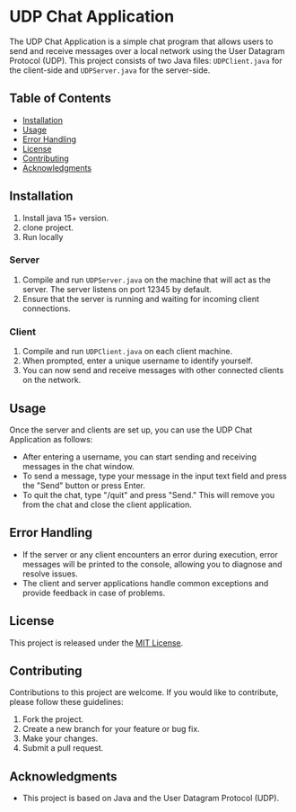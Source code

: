 # UDP Chat Application

The UDP Chat Application is a simple chat program that allows users to send and receive messages over a local network using the User Datagram Protocol (UDP). This project consists of two Java files: `UDPClient.java` for the client-side and `UDPServer.java` for the server-side.

## Table of Contents

- [Installation](#installation)
- [Usage](#usage)
- [Error Handling](#error-handling)
- [License](#license)
- [Contributing](#contributing)
- [Acknowledgments](#acknowledgments)

## Installation

1. Install java 15+ version.
2. clone project.
3. Run locally

### Server

1. Compile and run `UDPServer.java` on the machine that will act as the server. The server listens on port 12345 by default.
2. Ensure that the server is running and waiting for incoming client connections.

### Client

1. Compile and run `UDPClient.java` on each client machine.
2. When prompted, enter a unique username to identify yourself.
3. You can now send and receive messages with other connected clients on the network.

## Usage

Once the server and clients are set up, you can use the UDP Chat Application as follows:

- After entering a username, you can start sending and receiving messages in the chat window.
- To send a message, type your message in the input text field and press the "Send" button or press Enter.
- To quit the chat, type "/quit" and press "Send." This will remove you from the chat and close the client application.

## Error Handling

- If the server or any client encounters an error during execution, error messages will be printed to the console, allowing you to diagnose and resolve issues.
- The client and server applications handle common exceptions and provide feedback in case of problems.

## License

This project is released under the [MIT License](LICENSE).

## Contributing

Contributions to this project are welcome. If you would like to contribute, please follow these guidelines:

1. Fork the project.
2. Create a new branch for your feature or bug fix.
3. Make your changes.
4. Submit a pull request.

## Acknowledgments

- This project is based on Java and the User Datagram Protocol (UDP).
